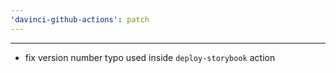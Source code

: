 ```yaml
---
'davinci-github-actions': patch
---
```


---

- fix version number typo used inside `deploy-storybook` action
